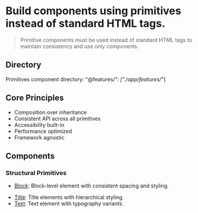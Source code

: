 # Build components using primitives instead of standard HTML tags.

> Primitive components must be used instead of standard HTML tags to maintain consistency and use only components.

## Directory

Primitives component directory: "@features/*": ["./app/features/*"]

## Core Principles

- Composition over inheritance
- Consistent API across all primitives
- Accessibility built-in
- Performance optimized
- Framework agnostic

## Components

### Structural Primitives

- [Block](/app/components/primitives/block.tsx): Block-level element with consistent spacing and styling.
<!-- - [Inline](/app/components/primitives/inline.tsx): Inline-level element for text and inline content. -->
<!-- - [Container](/app/components/primitives/container.tsx): Responsive container with max-width and centering. -->
<!-- - [Grid](/app/components/primitives/grid.tsx): Grid layout system with responsive columns. -->
<!-- - [Flex](/app/components/primitives/flex.tsx): Flexbox container with common alignment properties. -->

<!-- ### Content Primitives -->

- [Title](/app/components/primitives/title.tsx): Title elements with hierarchical styling.
- [Text](/app/components/primitives/text.tsx): Text element with typography variants.
<!-- - [Image](/app/components/primitives/image.tsx): Optimized image component with lazy loading. -->
<!-- - [Link](/app/components/primitives/link.tsx): Styled link with hover states and accessibility. -->

<!-- ### Layout Primitives -->

<!-- - [Stack](/app/components/primitives/stack.tsx): Vertical stacking of elements with consistent spacing. -->
<!-- - [Cluster](/app/components/primitives/cluster.tsx): Horizontal grouping of elements with spacing. -->
<!-- - [Cover](/app/components/primitives/cover.tsx): Full-bleed container that breaks out of parent padding. -->
<!-- - [Center](/app/components/primitives/center.tsx): Centering container for content. -->
<!-- - [Sidebar](/app/components/primitives/sidebar.tsx): Fixed sidebar with responsive behavior. -->
